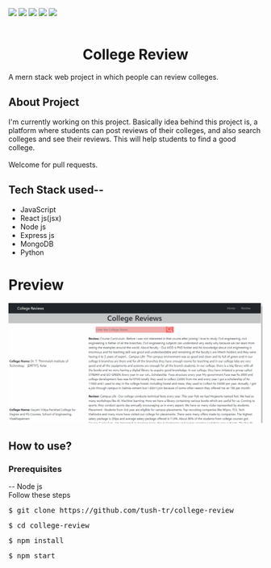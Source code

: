 <img src="https://img.shields.io/npm/l/express">  <img src="https://img.shields.io/github/languages/count/tush-tr/college-review">  <img src="https://img.shields.io/github/languages/top/tush-tr/college-review">  <img src="https://img.shields.io/badge/framework-express%20js-orange">  <img src="https://img.shields.io/badge/Frontend-React%20js-red">
<br><br>
<h1 align="center"> College Review</h1>

A mern stack web project in which people can review colleges.
## About Project
I'm currently working on this project. Basically idea behind this project is, a platform where students can post reviews of their colleges, and also search colleges and see their reviews. This will help students to find a good college.
<br><br>
Welcome for pull requests.
<br>

## Tech Stack used--
<ul>
<li>JavaScript</li>
<li>React js(jsx)</li>
<li>Node js</li>
<li>Express js</li>
<li>MongoDB</li>
<li>Python</li>
</ul>

# Preview
<img src="preview.gif">

## How to use?
### Prerequisites
-- Node js
<br>
Follow these steps
<pre>$ git clone https://github.com/tush-tr/college-review</pre>
<pre>$ cd college-review </pre>
<pre>$ npm install</pre>
<pre>$ npm start</pre>
